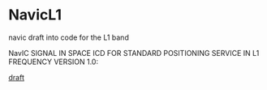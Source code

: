 # NavicL1
navic draft into code for the L1 band

NavIC SIGNAL IN SPACE ICD FOR STANDARD POSITIONING SERVICE IN L1 FREQUENCY VERSION 1.0:

[draft](https://www.isro.gov.in/media_isro/pdf/SateliteNavigation/Draft_NavIC_SPS_ICD_L1_Oct_2022.pdf)
